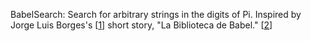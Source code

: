 BabelSearch:
Search for arbitrary strings in the digits of Pi.
Inspired by Jorge Luis Borges's [[1]] short story, "La Biblioteca de Babel." [[2]]

[1]: https://en.wikipedia.org/wiki/Jorge_Luis_Borges
[2]: https://en.wikipedia.org/wiki/The_Library_of_Babel
